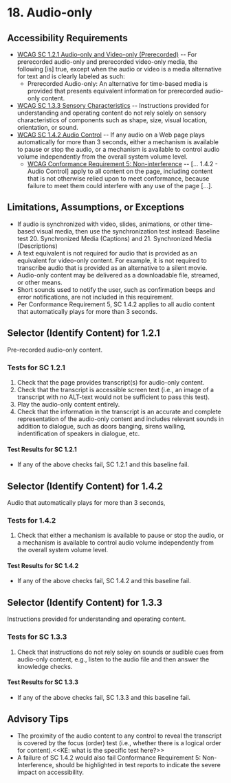 # 18. Audio-only

## Accessibility Requirements
*	[WCAG SC 1.2.1 Audio-only and Video-only (Prerecorded)](https://www.w3.org/TR/UNDERSTANDING-WCAG20/media-equiv-av-only-alt.html) -- For prerecorded audio-only and prerecorded video-only media, the following [is] true, except when the audio or video is a media alternative for text and is clearly labeled as such:
    * Prerecorded Audio-only: An alternative for time-based media is provided that presents equivalent information for prerecorded audio-only content.
* [WCAG SC 1.3.3 Sensory Characteristics](https://www.w3.org/TR/UNDERSTANDING-WCAG20/content-structure-separation-understanding.html) -- Instructions provided for understanding and operating content do not rely solely on sensory characteristics of components such as shape, size, visual location, orientation, or sound. 
* [WCAG SC 1.4.2 Audio Control](https://www.w3.org/TR/UNDERSTANDING-WCAG20/visual-audio-contrast-dis-audio.html) --  If any audio on a Web page plays automatically for more than 3 seconds, either a mechanism is available to pause or stop the audio, or a mechanism is available to control audio volume independently from the overall system volume level.
   * [WCAG Conformance Requirement 5: Non-interference](https://www.w3.org/TR/UNDERSTANDING-WCAG20/visual-audio-contrast-dis-audio.html) -- [... 1.4.2 - Audio Control] apply to all content on the page, including content that is not otherwise relied upon to meet conformance, because failure to meet them could interfere with any use of the page [...].

## Limitations, Assumptions, or Exceptions
* If audio is synchronized with video, slides, animations, or other time-based visual media, then use the synchronization test instead: Baseline test 20. Synchronized Media (Captions) and 21. Synchronized Media (Descriptions)
* A text equivalent is not required for audio that is provided as an equivalent for video-only content. For example, it is not required to transcribe audio that is provided as an alternative to a silent movie.
* Audio-only content may be delivered as a downloadable file, streamed, or other means.
* Short sounds used to notify the user, such as confirmation beeps and error notifications, are not included in this requirement.
* Per Conformance Requirement 5, SC 1.4.2 applies to all audio content that automatically plays for more than 3 seconds. 

## Selector (Identify Content) for 1.2.1
Pre-recorded audio-only content. 

### Tests for SC 1.2.1
1. Check that the page provides transcript(s) for audio-only content.
2. Check that the transcript is accessible screen text (i.e., an image of a transcript with no ALT-text would not be sufficient to pass this test).
1. Play the audio-only content entirely.
3. Check that the information in the transcript is an accurate and complete representation of the audio-only content and includes relevant sounds in addition to dialogue, such as doors banging, sirens wailing, indentification of speakers in dialogue, etc.

#### Test Results for SC 1.2.1
* If any of the above checks fail, SC 1.2.1 and this baseline fail.

## Selector (Identify Content) for 1.4.2
Audio that automatically plays for more than 3 seconds,

### Tests for 1.4.2
1. Check that either a mechanism is available to pause or stop the audio, or a mechanism is available to control audio volume independently from the overall system volume level.

#### Test Results for SC 1.4.2
* If any of the above checks fail, SC 1.4.2 and this baseline fail.

## Selector (Identify Content) for 1.3.3
Instructions provided for understanding and operating content. 

### Tests for SC 1.3.3
1. Check that instructions do not rely soley on sounds or audible cues from audio-only content, e.g., listen to the audio file and then answer the knowledge checks.

#### Test Results for SC 1.3.3
* If any of the above checks fail, SC 1.3.3 and this baseline fail.

## Advisory Tips
* The proximity of the audio content to any control to reveal the transcript is covered by the focus (order) test (i.e., whether there is a logical order for content).<<KE: what is the specific test here?>>
* A failure of SC 1.4.2 would also fail Conformance Requirement 5: Non-Interference, should be highlighted in test reports to indicate the severe impact on accessibility.

